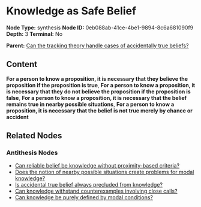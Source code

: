 # Knowledge as Safe Belief

**Node Type:** synthesis
**Node ID:** 0eb088ab-41ce-4be1-9894-8c6a681090f9
**Depth:** 3
**Terminal:** No

**Parent:** [Can the tracking theory handle cases of accidentally true beliefs?](can-the-tracking-theory-handle-cases-of-accidentally-true-beliefs-antithesis-b8b15eba-8d5a-4a80-a7f2-f3a070a8c178.md)

## Content

**For a person to know a proposition, it is necessary that they believe the proposition if the proposition is true**, **For a person to know a proposition, it is necessary that they do not believe the proposition if the proposition is false**, **For a person to know a proposition, it is necessary that the belief remains true in nearby possible situations**, **For a person to know a proposition, it is necessary that the belief is not true merely by chance or accident**

## Related Nodes

### Antithesis Nodes

- [Can reliable belief be knowledge without proximity-based criteria?](can-reliable-belief-be-knowledge-without-proximity-based-criteria-antithesis-53957c43-4fab-446d-a3f2-3745d49da89f.md)
- [Does the notion of nearby possible situations create problems for modal knowledge?](does-the-notion-of-nearby-possible-situations-create-problems-for-modal-knowledge-antithesis-f41ff629-e5f4-496a-bc1d-915eeb0e2904.md)
- [Is accidental true belief always precluded from knowledge?](is-accidental-true-belief-always-precluded-from-knowledge-antithesis-654cbd3b-bf36-4e77-a0f1-a1ca8b104081.md)
- [Can knowledge withstand counterexamples involving close calls?](can-knowledge-withstand-counterexamples-involving-close-calls-antithesis-8d843930-ce59-45d4-91f1-da5678c477c2.md)
- [Can knowledge be purely defined by modal conditions?](can-knowledge-be-purely-defined-by-modal-conditions-antithesis-d8c227a1-1104-4bfe-bf39-47b2e7ee4ebe.md)
